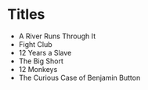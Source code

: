 # Titles

- A River Runs Through It
- Fight Club
- 12 Years a Slave
- The Big Short
- 12 Monkeys
- The Curious Case of Benjamin Button   